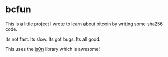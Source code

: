 bcfun
=====

This is a little project I wrote to learn about bitcoin by writing some sha256 code.

Its not fast. Its slow. Its got bugs. Its all good.

This uses the [js0n](https://github.com/quartzjer/js0n) library which is awesome!
